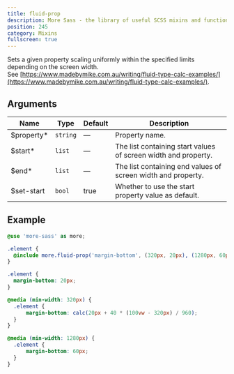 ```yaml
---
title: fluid-prop
description: More Sass - the library of useful SCSS mixins and functions.
position: 245
category: Mixins
fullscreen: true
---
```


Sets a given property scaling uniformly within the specified limits depending on the screen width.  
See [https://www.madebymike.com.au/writing/fluid-type-calc-examples/](https://www.madebymike.com.au/writing/fluid-type-calc-examples/).

## Arguments

| Name                                         | Type     | Default | Description                                                    |
|----------------------------------------------|----------|---------|----------------------------------------------------------------|
| $property<span class="text-red-600">*</span> | `string` | —       | Property name.                                                 |
| $start<span class="text-red-600">*</span>    | `list`   | —       | The list containing start values of screen width and property. |
| $end<span class="text-red-600">*</span>      | `list`   | —       | The list containing end values of screen width and property.   |
| $set-start                                   | `bool`   | true    | Whether to use the start property value as default.            |

## Example

<code-group>
  
  <code-block label="SCSS" active>
  
  ```scss
  @use 'more-sass' as more;
  
  .element {
  	@include more.fluid-prop('margin-bottom', (320px, 20px), (1280px, 60px));
  }
  ```
  
  </code-block>
  
  <code-block label="Output">
  
  ```css
  .element {
  	margin-bottom: 20px;
  }
  
  @media (min-width: 320px) {
  	.element {
  		margin-bottom: calc(20px + 40 * (100vw - 320px) / 960);
  	}
  }
  
  @media (min-width: 1280px) {
  	.element {
  		margin-bottom: 60px;
  	}
  }
  ```
  
  </code-block>
  
</code-group>
